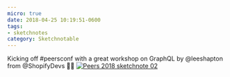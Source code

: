 ```yaml
---
micro: true
date: 2018-04-25 10:19:51-0600
tags:
- sketchnotes
category: Sketchnotable
---
```


Kicking off #peersconf with a great workshop on GraphQL by @leeshapton from @ShopifyDevs ✍🏼 [![Peers 2018 sketchnote 02](https://media.bennorris.org/images/sketchnotable/uploads/2018/dd8c859701.jpg)](https://media.bennorris.org/images/sketchnotable/uploads/2018/dd8c859701.jpg)